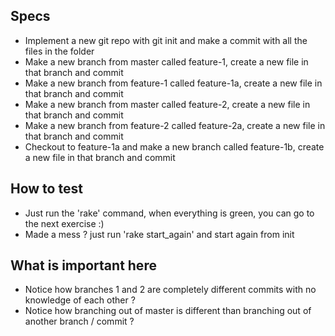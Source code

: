## Specs
- Implement a new git repo with git init and make a commit with all the files in the folder
- Make a new branch from master called feature-1, create a new file in that branch and commit 
- Make a new branch from feature-1 called feature-1a, create a new file in that branch and commit
- Make a new branch from master called feature-2, create a new file in that branch and commit 
- Make a new branch from feature-2 called feature-2a, create a new file in that branch and commit
- Checkout to feature-1a and make a new branch called feature-1b, create a new file in that branch and commit

## How to test
- Just run the 'rake' command, when everything is green, you can go to the next exercise :)
- Made a mess ? just run 'rake start_again' and start again from init 

## What is important here 
- Notice how branches 1 and 2 are completely different commits with no knowledge of each other ? 
- Notice how branching out of master is different than branching out of another branch / commit ? 